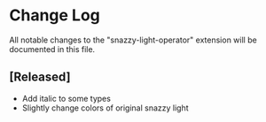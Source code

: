 # Change Log

All notable changes to the "snazzy-light-operator" extension will be documented in this file.

## [Released]

- Add italic to some types
- Slightly change colors of original snazzy light
